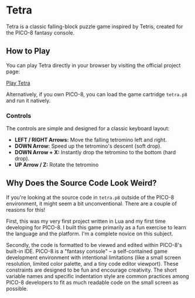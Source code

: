 # Tetra

Tetra is a classic falling-block puzzle game inspired by Tetris, created for the PICO-8 fantasy console.

## How to Play

You can play Tetra directly in your browser by visiting the official project page:

[Play Tetra](https://tmaiadev.github.io/pico8-tetra/)

Alternatively, if you own PICO-8, you can load the game cartridge `tetra.p8` and run it natively.

### Controls

The controls are simple and designed for a classic keyboard layout:

- **LEFT / RIGHT Arrows:** Move the falling tetromino left and right.
- **DOWN Arrow:** Speed up the tetromino's descent (soft drop).
- **DOWN Arrow + X:** Instantly drop the tetromino to the bottom (hard drop).
- **UP Arrow / Z:** Rotate the tetromino

## Why Does the Source Code Look Weird?

If you're looking at the source code in `tetra.p8` outside of the PICO-8 environment, it might seem a bit unconventional. There are a couple of reasons for this!

First, this was my very first project written in Lua and my first time developing for PICO-8. I built this game primarily as a fun exercise to learn the language and the platform. I'm a complete novice on this subject.

Secondly, the code is formatted to be viewed and edited within PICO-8's built-in IDE. PICO-8 is a "fantasy console" – a self-contained game development environment with intentional limitations (like a small screen resolution, limited color palette, and a tiny code editor viewport). These constraints are designed to be fun and encourage creativity. The short variable names and specific indentation style are common practices among PICO-8 developers to fit as much readable code on the small screen as possible.
